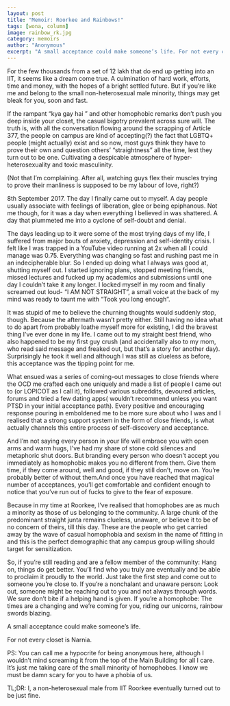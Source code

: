 ```yaml
---
layout: post
title: "Memoir: Roorkee and Rainbows!"
tags: [wona, column]
image: rainbow_rk.jpg
category: memoirs
author: "Anonymous"
excerpt: "A small acceptance could make someone’s life. For not every closet is Narnia. "
---
```


For the few thousands from a set of 12 lakh that do end up getting into an IIT, it seems like a dream come true. A culmination of hard work, efforts, time and money, with the hopes of a bright settled future. But if you’re like me and belong to the small non-heterosexual male minority, things may get bleak for you, soon and fast.

If the rampant “kya gay hai ” and other homophobic remarks don’t push you deep inside your closet, the casual bigotry prevalent across sure will. The truth is, with all the conversation flowing around the scrapping of Article 377, the people on campus are kind of accepting(?) the fact that LGBTQ+ people (might actually) exist and so now, most guys think they have to prove their own and question others’ “straightness” all the time, lest they turn out to be one. Cultivating a despicable atmosphere of hyper-heterosexuality and toxic masculinity. 

(Not that I’m complaining. After all, watching guys flex their muscles trying to prove their manliness is supposed to be my labour of love, right?)

8th September 2017. The day I finally came out to myself. A day people usually associate with feelings of liberation, glee or being epiphanous. Not me though, for it was a day when everything I believed in was shattered. A day that plummeted me into a cyclone of self-doubt and denial.

The days leading up to it were some of the most trying days of my life, I suffered from major bouts of anxiety, depression and self-identity crisis. I felt like I was trapped in a YouTube video running at 2x when all I could manage was 0.75. Everything was changing so fast and rushing past me in an indecipherable blur. So I ended up doing what I always was good at, shutting myself out. I started ignoring plans, stopped meeting friends, missed lectures and fucked up my academics and submissions until one day I couldn’t take it any longer. I locked myself in my room and finally screamed out loud- “I AM NOT STRAIGHT”, a small voice at the back of my mind was ready to taunt me with “Took you long enough”.  

It was stupid of me to believe the churning thoughts would suddenly stop, though. Because the aftermath wasn’t pretty either. Still having no idea what to do apart from probably loathe myself more for existing, I did the bravest thing I’ve ever done in my life. I came out to my straight best friend, who also happened to be my first guy crush (and accidentally also to my mom, who read said message and freaked out, but that’s a story for another day). Surprisingly he took it well and although I was still as clueless as before, this acceptance was the tipping point for me.

What ensued was a series of coming-out messages to close friends where the OCD me crafted each one uniquely and made a list of people I came out to (or LOPICOT as I call it), followed various subreddits, devoured articles, forums and tried a few dating apps( wouldn’t recommend unless you want PTSD in your initial acceptance path). 
Every positive and encouraging response pouring in emboldened me to be more sure about who I was and I realised that a strong support system in the form of close friends, is what actually channels this entire process of self-discovery and acceptance. 


And I’m not saying every person in your life will embrace you with open arms and warm hugs, I’ve had my share of stone cold silences and metaphoric shut doors. But branding every person who doesn’t accept you immediately as homophobic makes you no different from them. Give them time, if they come around, well and good, if they still don’t, move on. You’re probably better of without them.And once you have reached that magical number of acceptances, you’ll get comfortable and confident enough to notice that you’ve run out of fucks to give to the fear of exposure. 

Because in my time at Roorkee, I’ve realised that homophobes are as much a minority as those of us belonging to the community. A large chunk of the predominant straight junta remains clueless, unaware, or believe it to be of no concern of theirs, till this day. These are the people who get carried away by the wave of casual homophobia and sexism in the name of fitting in and this is the perfect demographic that any campus group willing should target for sensitization.

So, if you’re still reading and are a fellow member of the community: Hang on, things do get better. You’ll find who you truly are eventually and be able to proclaim it proudly to the world. Just take the first step and come out to someone you’re close to. 
If you’re a nonchalant and unaware person: Look out, someone might be reaching out to you and not always through words. We sure don’t bite if a helping hand is given.
If you’re a homophobe: The times are a changing and we’re coming for you, riding our unicorns, rainbow swords blazing. 

A small acceptance could make someone’s life. 

For not every closet is Narnia. 


PS: You can call me a hypocrite for being anonymous here, although I wouldn’t mind screaming it from the top of the Main Building for all I care. It’s just me taking care of the small minority of homophobes. I know we must be damn scary for you to have a phobia of us. 

TL;DR: I, a non-heterosexual male from IIT Roorkee eventually turned out to be just fine. 
